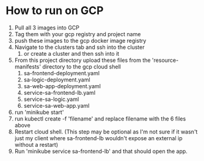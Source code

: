 # How to run on GCP
1. Pull all 3 images into GCP
2. Tag them with your gcp registry and project name
3. push these images to the gcp docker image registry
4. Navigate to the clusters tab and ssh into the cluster
    1. or create a cluster and then ssh into it
5. From this project directory upload these files from the 'resource-manifests' directory to the gcp cloud shell
    1. sa-frontend-deployment.yaml
    2. sa-logic-deployment.yaml
    3. sa-web-app-deployment.yaml
    4. service-sa-frontend-lb.yaml
    5. service-sa-logic.yaml
    6. service-sa-web-app.yaml
6. run 'minikube start'
7. run kubectl create -f 'filename' and replace filename with the 6 files above
8. Restart cloud shell. (This step may be optional as I'm not sure if it wasn't just my client where sa-frontend-lb wouldn't expose an external ip without a restart)
9. Run 'minikube service sa-frontend-lb' and that should open the app.